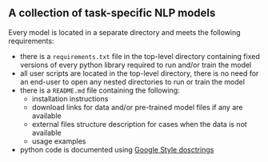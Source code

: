 ## A collection of task-specific NLP models

Every model is located in a separate directory and meets the following requirements:
- there is a `requirements.txt` file in the top-level directory containing fixed versions of
every python library required to run and/or train the model
- all user scripts are located in the top-level directory, there is no need for an end-user to open
any nested directories to run or train the model
- there is a `README.md` file containing the following:
  - installation instructions
  - download links for data and/or pre-trained model files if any are available
  - external files structure description for cases when the data is not available
  - usage examples
- python code is documented using [Google Style dosctrings](http://google.github.io/styleguide/pyguide.html#381-docstrings)
